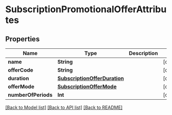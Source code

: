 # SubscriptionPromotionalOfferAttributes

## Properties
Name | Type | Description | Notes
------------ | ------------- | ------------- | -------------
**name** | **String** |  | [optional] 
**offerCode** | **String** |  | [optional] 
**duration** | [**SubscriptionOfferDuration**](SubscriptionOfferDuration.md) |  | [optional] 
**offerMode** | [**SubscriptionOfferMode**](SubscriptionOfferMode.md) |  | [optional] 
**numberOfPeriods** | **Int** |  | [optional] 

[[Back to Model list]](../README.md#documentation-for-models) [[Back to API list]](../README.md#documentation-for-api-endpoints) [[Back to README]](../README.md)


